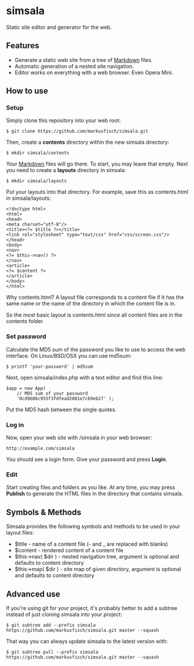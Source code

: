 simsala
=======

Static site editor and generator for the web.

Features
--------

* Generate a static web site from a tree of [Markdown][1] files.
* Automatic generation of a nested site navigation.
* Editor works on everything with a web browser. Even Opera Mini.

How to use
----------

### Setup

Simply clone this repository into your web root:

	$ git clone https://github.com/markusfisch/simsala.git

Then, create a __contents__ directory within the new simsala directory:

	$ mkdir simsala/contents

Your [Markdown][1] files will go there. To start, you may leave that empty.
Next you need to create a __layouts__ directory in simsala:

	$ mkdir simsala/layouts

Put your layouts into that directory. For example, save this as contents.html
in simsala/layouts:

	<!doctype html>
	<html>
	<head>
	<meta charset="utf-8"/>
	<title><?= $title ?></title>
	<link rel="stylesheet" type="text/css" href="css/screen.css"/>
	</head>
	<body>
	<nav>
	<?= $this->nav() ?>
	</nav>
	<article>
	<?= $content ?>
	</article>
	</body>
	</html>

Why contents.html?
A layout file corresponds to a content file if it has the same name or the
name of the directory in which the content file is in.

So the most basic layout is contents.html since all content files are in
the contents folder.

### Set password

Calculate the MD5 sum of the password you like to use to access the web
interface. On Linux/BSD/OSX you can use md5sum:

	$ printf 'your-password' | md5sum

Next, open simsala/index.php with a text editor and find this line:

	$app = new App(
		// MD5 sum of your password
		'0cd9686c955f3fdfead2081e7cb9eb27' );

Put the MD5 hash between the single quotes.

### Log in

Now, open your web site with /simsala in your web browser:

	http://example.com/simsala

You should see a login form. Give your password and press __Login__.

### Edit

Start creating files and folders as you like.
At any time, you may press __Publish__ to generate the HTML files in
the directory that contains simsala.

Symbols & Methods
-----------------

Simsala provides the following symbols and methods to be used in your
layout files:

* $title - name of a content file (- and _ are replaced with blanks)
* $content - rendered content of a content file
* $this->nav( $dir ) - nested navigation tree, argument is optional and
  defaults to content directory
* $this->map( $dir ) - site map of given directory, argument is optional and
  defaults to content directory

Advanced use
------------

If you're using git for your project, it's probably better to add a subtree instead of just cloning simsala into your project:

	$ git subtree add --prefix simsala https://github.com/markusfisch/simsala.git master --squash

That way you can always update simsala to the latest version with:

	$ git subtree pull --prefix simsala https://github.com/markusfisch/simsala.git master --squash

[1]:https://en.wikipedia.org/wiki/Markdown
[2]:https://github.com/markusfisch/simsala-sample
